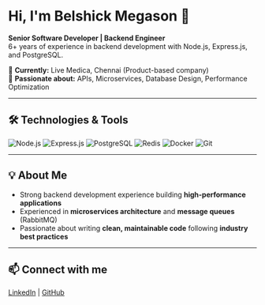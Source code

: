# Hi, I'm Belshick Megason 👋

**Senior Software Developer | Backend Engineer**  
6+ years of experience in backend development with Node.js, Express.js, and PostgreSQL.  

🏢 **Currently:** Live Medica, Chennai (Product-based company)  
🌱 **Passionate about:** APIs, Microservices, Database Design, Performance Optimization 

---
## 🛠 Technologies & Tools

![Node.js](https://img.shields.io/badge/Node.js-339933?style=for-the-badge&logo=node.js&logoColor=white)
![Express.js](https://img.shields.io/badge/Express.js-000000?style=for-the-badge&logo=express&logoColor=white)
![PostgreSQL](https://img.shields.io/badge/PostgreSQL-336791?style=for-the-badge&logo=postgresql&logoColor=white)
![Redis](https://img.shields.io/badge/Redis-DC382D?style=for-the-badge&logo=redis&logoColor=white)
![Docker](https://img.shields.io/badge/Docker-2496ED?style=for-the-badge&logo=docker&logoColor=white)
![Git](https://img.shields.io/badge/Git-F05032?style=for-the-badge&logo=git&logoColor=white)

---
## 💡 About Me
- Strong backend development experience building **high-performance applications**  
- Experienced in **microservices architecture** and **message queues** (RabbitMQ)  
- Passionate about writing **clean, maintainable code** following **industry best practices**  
---
## 📫 Connect with me
[LinkedIn](https://www.linkedin.com/in/belshick-megason/) | [GitHub](https://github.com/belshick-megason)
